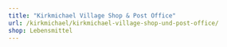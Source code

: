 ```yaml
---
title: "Kirkmichael Village Shop & Post Office"
url: /kirkmichael/kirkmichael-village-shop-und-post-office/
shop: Lebensmittel
---
```


